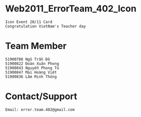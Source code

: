 # Web2011_ErrorTeam_402_Icon
    Icon Event 20/11 Card
    Congratulation VietNam's Teacher day

# Team Member
    51900788 Ngô Trần Đô
    51900822 Đoàn Xuân Phong
    51900843 Nguyễn Phong Tú
    51900847 Mai Hoàng Việt
    51900836 Lâm Minh Thông

# Contact/Support
    Email: error.team.402@gmail.com